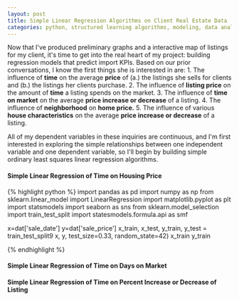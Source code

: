 ```yaml
---
layout: post
title: Simple Linear Regression Algorithms on Client Real Estate Data
categories: python, structured learning algorithms, modeling, data analysis, real estate
---
```


Now that I've produced preliminary graphs and a interactive map of listings for my client, it's time to get into the real heart of my project: building regression models that predict import KPIs. Based on our prior conversations, I know the first things she is interested in are:
    1. The influence of **time** on the average **price** of 
          (a.) the listings she sells for clients and
          (b.) the listings her clients purchase.
    2. The influence of **listing price** on the amount of **time** a listing spends on the market.
    3. The influence of **time on market** on the average **price increase or decrease** of a listing.
    4. The influence of **neighborhood** on **home price.**
    5. The influence of various **house characteristics** on the average **price increase or decrease** of a listing.

All of my dependent variables in these inquiries are continuous, and I'm first interested in exploring the simple relationships between one independent variable and one dependent variable, so I'll begin by building simple ordinary least squares linear regression algorithms.

#### Simple Linear Regression of Time on Housing Price

{% highlight python %}
import pandas as pd
import numpy as np
from sklearn.linear_model import LinearRegression
import matplotlib.pyplot as plt
import statsmodels
import seaborn as sns
from sklearn.model_selection import train_test_split
import statesmodels.formula.api as smf

x=dat['sale_date']
y=dat['sale_price']
x_train, x_test, y_train, y_test = train_test_split9
x, y, test_size=0.33, random_state=42)
x_train
y_train

{% endhighlight %}




#### Simple Linear Regression of Time on Days on Market


#### Simple Linear Regression of Time on Percent Increase or Decrease of Listing



